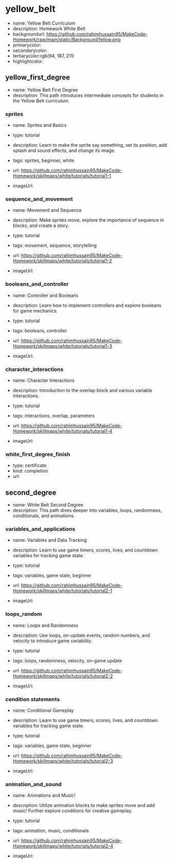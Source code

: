# yellow_belt

* name: Yellow Belt Curriculum
* description: Homework White Belt
* backgroundurl: https://github.com/rahimhussain95/MakeCode-Homework/raw/main/static/BackgroundYellow.png
* primarycolor: 
* secondarycolor:
* tertiarycolor:rgb(94, 187, 211)
* highlightcolor: 


## yellow_first_degree

* name: Yellow Belt First Degree 
* description: This path introduces intermediate concepts for students in the Yellow Belt curriculum.

### sprites

* name: Sprites and Basics
* type: tutorial
* description: Learn to make the sprite say something, set its position, add splash and sound effects, and change its image.
* tags: sprites, beginner, white

* url: https://github.com/rahimhussain95/MakeCode-Homework/skillmaps/white/tutorials/tutorial1-1
* imageUrl: 

### sequence_and_movement

* name: Movement and Sequence
* description: Make sprites move, explore the importance of sequence in blocks, and create a story.
* type: tutorial
* tags: movement, sequence, storytelling

* url: https://github.com/rahimhussain95/MakeCode-Homework/skillmaps/white/tutorials/tutorial1-2
* imageUrl: 


### booleans_and_controller

* name: Controller and Booleans
* description: Learn how to implement controllers and explore booleans for game mechanics.
* type: tutorial
* tags: booleans, controller

* url: https://github.com/rahimhussain95/MakeCode-Homework/skillmaps/white/tutorials/tutorial1-3
* imageUrl: 

### character_interactions

* name: Character Interactions
* description: Introduction to the overlap block and various variable interactions.
* type: tutorial
* tags: interactions, overlap, parameters

* url: https://github.com/rahimhussain95/MakeCode-Homework/skillmaps/white/tutorials/tutorial1-4
* imageUrl: 

### white_first_degree_finish

* type: certificate
* kind: completion
* url: 

## second_degree

* name: White Belt Second Degree
* description: This path dives deeper into variables, loops, randomness, conditionals, and animations.

### variables_and_applications

* name: Variables and Data Tracking
* description: Learn to use game timers, scores, lives, and countdown variables for tracking game state.
* type: tutorial
* tags: variables, game state, beginner

* url: https://github.com/rahimhussain95/MakeCode-Homework/skillmaps/white/tutorials/tutorial2-1
* imageUrl: 


### loops_random

* name: Loops and Randomness
* description: Use loops, on-update events, random numbers, and velocity to introduce game variability.
* type: tutorial
* tags: loops, randomness, velocity, on-game update

* url: https://github.com/rahimhussain95/MakeCode-Homework/skillmaps/white/tutorials/tutorial2-2
* imageUrl: 


### condition statements

* name: Conditional Gameplay
* description: Learn to use game timers, scores, lives, and countdown variables for tracking game state.
* type: tutorial
* tags: variables, game state, beginner

* url: https://github.com/rahimhussain95/MakeCode-Homework/skillmaps/white/tutorials/tutorial2-3
* imageUrl: 

### animation_and_sound

* name: Animations and Music!
* description: Utilize animation blocks to make sprites move and add music! Further explore conditions for creative gameplay.
* type: tutorial
* tags: animation, music, conditionals

* url: https://github.com/rahimhussain95/MakeCode-Homework/skillmaps/white/tutorials/tutorial2-4
* imageUrl: 